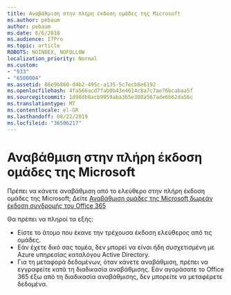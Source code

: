 ```yaml
---
title: Αναβάθμιση στην πλήρη έκδοση ομάδες της Microsoft
ms.author: pebaum
author: pebaum
ms.date: 6/6/2018
ms.audience: ITPro
ms.topic: article
ROBOTS: NOINDEX, NOFOLLOW
localization_priority: Normal
ms.custom:
- "933"
- "6500004"
ms.assetid: 86e9b860-d4b2-495c-a135-5c7ecb8e6192
ms.openlocfilehash: 4fa566acd7fab0b43e4614c8a7c7ae76bcabaa5f
ms.sourcegitcommit: 1d98db8acb9959aba3b5e308a567ade6b62da56c
ms.translationtype: MT
ms.contentlocale: el-GR
ms.lasthandoff: 08/22/2019
ms.locfileid: "36506217"
---
```

# <a name="upgrade-to-the-full-version-of-microsoft-teams"></a>Αναβάθμιση στην πλήρη έκδοση ομάδες της Microsoft

Πρέπει να κάνετε αναβάθμιση από το ελεύθερο στην πλήρη έκδοση ομάδες της Microsoft; Δείτε [Αναβάθμιση ομάδες της Microsoft δωρεάν έκδοση συνδρομής του Office 365](https://docs.microsoft.com/microsoftteams/upgrade-freemium)

Θα πρέπει να πληροί τα εξής:

- Είστε το άτομο που έκανε την τρέχουσα έκδοση ελεύθερος από τις ομάδες.
- Εάν έχετε δικό σας τομέα, δεν μπορεί να είναι ήδη συσχετισμένη με Azure υπηρεσίας καταλόγου Active Directory.
- Για τη μεταφορά δεδομένων, όταν κάνετε αναβάθμιση, πρέπει να εγγραφείτε κατά τη διαδικασία αναβάθμισης. Εάν αγοράσατε το Office 365 έξω από τη διαδικασία αναβάθμισης, δεν μπορείτε να μεταφέρετε δεδομένα.
